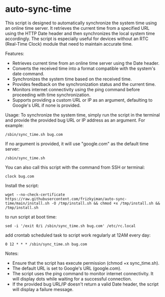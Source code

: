 # auto-sync-time

This script is designed to automatically synchronize the system time using an online time server. It retrieves the current time from a specified URL using the HTTP Date header and then synchronizes the local system time accordingly. The script is especially useful for devices without an RTC (Real-Time Clock) module that need to maintain accurate time.

Features: 
* Retrieves current time from an online time server using the Date header.
* Converts the received time into a format compatible with the system's date command.
* Synchronizes the system time based on the received time.
* Provides feedback on the synchronization status and the current time.
* Monitors internet connectivity using the ping command before proceeding with time synchronization.
* Supports providing a custom URL or IP as an argument, defaulting to Google's URL if none is provided.

Usage:
To synchronize the system time, simply run the script in the terminal and provide the provided bug URL or IP address as an argument. For example:
```
/sbin/sync_time.sh bug.com

```

If no argument is provided, it will use "google.com" as the default time server:
```
/sbin/sync_time.sh
```

You can also call this script with the command from SSH or terminal:
```
clock bug.com
```

Install the script:
```
wget --no-check-certificate https://raw.githubusercontent.com/frizkyiman/auto-sync-time/main/install.sh -O /tmp/install.sh && chmod +x /tmp/install.sh && /tmp/install.sh
```

to run script at boot time:
```
sed -i '/exit 0/i /sbin/sync_time.sh bug.com' /etc/rc.local
```

add crontab scheduled task to script work regularly at 12AM every day:

```
0 12 * * * /sbin/sync_time.sh bug.com
```


Notes:
* Ensure that the script has execute permission (chmod +x sync_time.sh).
* The default URL is set to Google's URL (google.com).
* The script uses the ping command to monitor internet connectivity. It will display dots while waiting for a successful connection.
* If the provided bug URL/IP doesn't return a valid Date header, the script will display a failure message.
